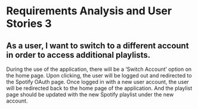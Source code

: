 # Requirements Analysis and User Stories 3

## As a user, I want to switch to a different account in order to access additional playlists. 
During the use of the application, there will be a ‘Switch Account’ option on the home page. Upon clicking, the user will be logged out and redirected to the Spotify OAuth page. Once logged in with a new user account, the user will be redirected back to the home page of the application. And the playlist page should be updated with the new Spotify playlist under the new account.
